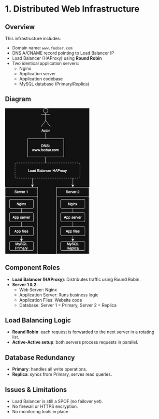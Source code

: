 # 1. Distributed Web Infrastructure

## Overview

This infrastructure includes:
- Domain name: `www.foobar.com`
- DNS A/CNAME record pointing to Load Balancer IP
- Load Balancer (HAProxy) using **Round Robin**
- Two identical application servers:
  - Nginx
  - Application server
  - Application codebase
  - MySQL database (Primary/Replica)

## Diagram

![Diagram](distributed_web_infrastructure.drawio.png)  

## Component Roles

- **Load Balancer (HAProxy)**: Distributes traffic using Round Robin.
- **Server 1 & 2**:
  - Web Server: Nginx
  - Application Server: Runs business logic
  - Application Files: Website code
  - Database: Server 1 = Primary, Server 2 = Replica

## Load Balancing Logic

- **Round Robin**: each request is forwarded to the next server in a rotating list.
- **Active-Active setup**: both servers process requests in parallel.

## Database Redundancy

- **Primary**: handles all write operations.
- **Replica**: syncs from Primary, serves read queries.

## Issues & Limitations

- Load Balancer is still a SPOF (no failover yet).
- No firewall or HTTPS encryption.
- No monitoring tools in place.
